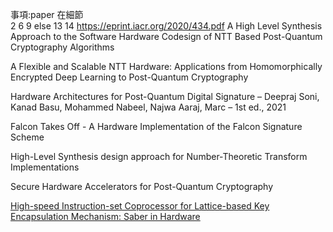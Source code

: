 事項:paper 在細節  
2 6 9 else 13 14 https://eprint.iacr.org/2020/434.pdf
A High Level Synthesis Approach to the Software Hardware Codesign of NTT Based Post-Quantum Cryptography Algorithms

A Flexible and Scalable NTT Hardware: Applications from Homomorphically Encrypted Deep Learning to Post-Quantum Cryptography

Hardware Architectures for Post-Quantum Digital Signature – Deepraj Soni, Kanad Basu, Mohammed Nabeel, Najwa Aaraj, Marc – 1st ed., 2021

Falcon Takes Off - A Hardware Implementation of the Falcon Signature Scheme

High-Level Synthesis design approach for Number-Theoretic Transform Implementations

Secure Hardware Accelerators for Post-Quantum Cryptography

[High-speed Instruction-set Coprocessor for Lattice-based Key Encapsulation Mechanism: Saber in Hardware](https://eprint.iacr.org/2020/434.pdf)
